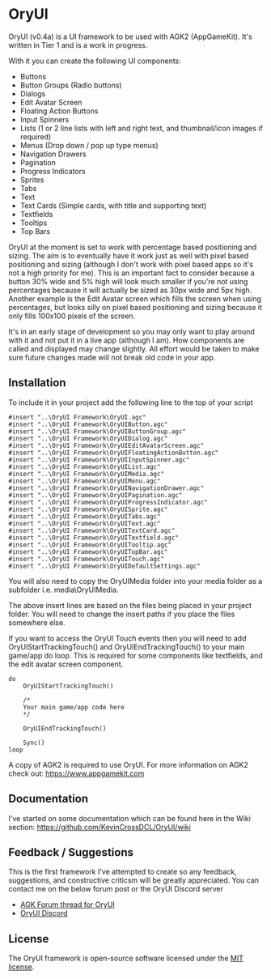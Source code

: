 # OryUI
OryUI (v0.4a) is a UI framework to be used with AGK2 (AppGameKit). It's written in Tier 1 and is a work in progress.

With it you can create the following UI components:

* Buttons
* Button Groups (Radio buttons)
* Dialogs
* Edit Avatar Screen
* Floating Action Buttons
* Input Spinners
* Lists (1 or 2 line lists with left and right text, and thumbnail/icon images if required)
* Menus (Drop down / pop up type menus)
* Navigation Drawers
* Pagination
* Progress Indicators
* Sprites
* Tabs
* Text
* Text Cards (Simple cards, with title and supporting text)
* Textfields
* Tooltips
* Top Bars

OryUI at the moment is set to work with percentage based positioning and sizing. The aim is to eventually have it work just as well with pixel based positioning and sizing (although I don't work with pixel based apps so it's not a high priority for me). This is an important fact to consider because a button 30% wide and 5% high will look much smaller if you're not using percentages because it will actually be sized as 30px wide and 5px high. Another example is the Edit Avatar screen which fills the screen when using percentages, but looks silly on pixel based positioning and sizing because it only fills 100x100 pixels of the screen.

It's in an early stage of development so you may only want to play around with it and not put it in a live app (although I am). How components are called and displayed may change slightly. All effort would be taken to make sure future changes made will not break old code in your app.

## Installation
To include it in your project add the following line to the top of your script

```
#insert "..\OryUI Framework\OryUI.agc"
#insert "..\OryUI Framework\OryUIButton.agc"
#insert "..\OryUI Framework\OryUIButtonGroup.agc"
#insert "..\OryUI Framework\OryUIDialog.agc"
#insert "..\OryUI Framework\OryUIEditAvatarScreen.agc"
#insert "..\OryUI Framework\OryUIFloatingActionButton.agc"
#insert "..\OryUI Framework\OryUIInputSpinner.agc"
#insert "..\OryUI Framework\OryUIList.agc"
#insert "..\OryUI Framework\OryUIMedia.agc"
#insert "..\OryUI Framework\OryUIMenu.agc"
#insert "..\OryUI Framework\OryUINavigationDrawer.agc"
#insert "..\OryUI Framework\OryUIPagination.agc"
#insert "..\OryUI Framework\OryUIProgressIndicator.agc"
#insert "..\OryUI Framework\OryUISprite.agc"
#insert "..\OryUI Framework\OryUITabs.agc"
#insert "..\OryUI Framework\OryUIText.agc"
#insert "..\OryUI Framework\OryUITextCard.agc"
#insert "..\OryUI Framework\OryUITextfield.agc"
#insert "..\OryUI Framework\OryUITooltip.agc"
#insert "..\OryUI Framework\OryUITopBar.agc"
#insert "..\OryUI Framework\OryUITouch.agc"
#insert "..\OryUI Framework\OryUIDefaultSettings.agc"
```

You will also need to copy the OryUIMedia folder into your media folder as a subfolder i.e. media\OryUIMedia.

The above insert lines are based on the files being placed in your project folder. You will need to change the insert paths if you place the files somewhere else.

If you want to access the OryUI Touch events then you will need to add OryUIStartTrackingTouch() and OryUIEndTrackingTouch() to your main game/app do loop. This is required for some components like textfields, and the edit avatar screen component.

```
do
	OryUIStartTrackingTouch()

	/*
	Your main game/app code here
	*/
  
	OryUIEndTrackingTouch()
	
	Sync()
loop
```

A copy of AGK2 is required to use OryUI. For more information on AGK2 check out: https://www.appgamekit.com

## Documentation
I've started on some documentation which can be found here in the Wiki section: https://github.com/KevinCrossDCL/OryUI/wiki

## Feedback / Suggestions
This is the first framework I've attempted to create so any feedback, suggestions, and constructive criticsm will be greatly appreciated. You can contact me on the below forum post or the OryUI Discord server

* [AGK Forum thread for OryUI](https://forum.thegamecreators.com/thread/223719)
* [OryUI Discord](https://discord.gg/Ebvtt2f)

## License
The OryUI framework is open-source software licensed under the [MIT license](https://opensource.org/licenses/MIT).
